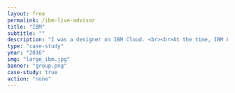 ```yaml
---
layout: free
permalink: /ibm-live-advisor
title: "IBM"
subtitle: ""
description: "I was a designer on IBM Cloud. <br><br>At the time, IBM Live Chat was the bane of customers' existences. I served on a small team that did research and prototyping for the successor to Chat, IBM Live Advisor."
type: "case-study"
year: "2016"
img: "large_ibm.jpg"
banner: "group.png"
case-study: true
action: "none"
---
```

